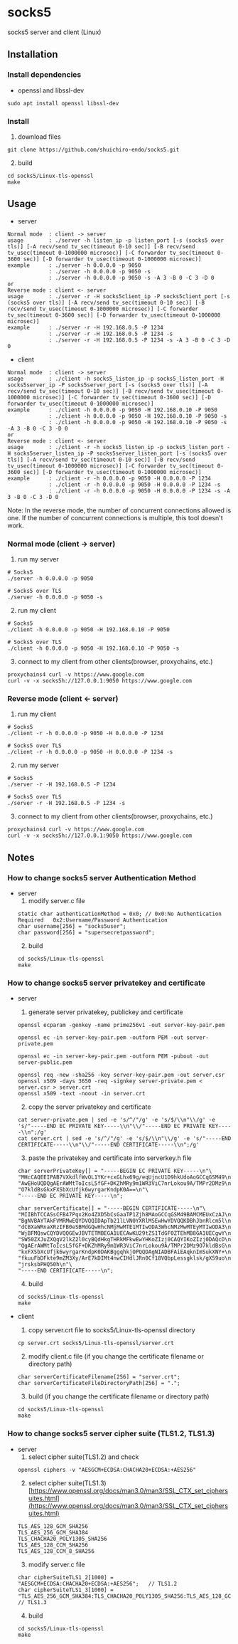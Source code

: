 # socks5

socks5 server and client (Linux)

## Installation
### Install dependencies
- openssl and libssl-dev
```
sudo apt install openssl libssl-dev
```

### Install
1. download files
```
git clone https://github.com/shuichiro-endo/socks5.git
```

2. build
```
cd socks5/Linux-tls-openssl
make
```

## Usage
- server
```
Normal mode  : client -> server
usage        : ./server -h listen_ip -p listen_port [-s (socks5 over tls)] [-A recv/send tv_sec(timeout 0-10 sec)] [-B recv/send tv_usec(timeout 0-1000000 microsec)] [-C forwarder tv_sec(timeout 0-3600 sec)] [-D forwarder tv_usec(timeout 0-1000000 microsec)]
example      : ./server -h 0.0.0.0 -p 9050
             : ./server -h 0.0.0.0 -p 9050 -s
             : ./server -h 0.0.0.0 -p 9050 -s -A 3 -B 0 -C 3 -D 0
or
Reverse mode : client <- server
usage        : ./server -r -H socks5client_ip -P socks5client_port [-s (socks5 over tls)] [-A recv/send tv_sec(timeout 0-10 sec)] [-B recv/send tv_usec(timeout 0-1000000 microsec)] [-C forwarder tv_sec(timeout 0-3600 sec)] [-D forwarder tv_usec(timeout 0-1000000 microsec)]
example      : ./server -r -H 192.168.0.5 -P 1234
             : ./server -r -H 192.168.0.5 -P 1234 -s
             : ./server -r -H 192.168.0.5 -P 1234 -s -A 3 -B 0 -C 3 -D 0
```

- client
```
Normal mode  : client -> server
usage        : ./client -h socks5_listen_ip -p socks5_listen_port -H socks5server_ip -P socks5server_port [-s (socks5 over tls)] [-A recv/send tv_sec(timeout 0-10 sec)] [-B recv/send tv_usec(timeout 0-1000000 microsec)] [-C forwarder tv_sec(timeout 0-3600 sec)] [-D forwarder tv_usec(timeout 0-1000000 microsec)]
example      : ./client -h 0.0.0.0 -p 9050 -H 192.168.0.10 -P 9050
             : ./client -h 0.0.0.0 -p 9050 -H 192.168.0.10 -P 9050 -s
             : ./client -h 0.0.0.0 -p 9050 -H 192.168.0.10 -P 9050 -s -A 3 -B 0 -C 3 -D 0
or
Reverse mode : client <- server
usage        : ./client -r -h socks5_listen_ip -p socks5_listen_port -H socks5server_listen_ip -P socks5server_listen_port [-s (socks5 over tls)] [-A recv/send tv_sec(timeout 0-10 sec)] [-B recv/send tv_usec(timeout 0-1000000 microsec)] [-C forwarder tv_sec(timeout 0-3600 sec)] [-D forwarder tv_usec(timeout 0-1000000 microsec)]
example      : ./client -r -h 0.0.0.0 -p 9050 -H 0.0.0.0 -P 1234
             : ./client -r -h 0.0.0.0 -p 9050 -H 0.0.0.0 -P 1234 -s
             : ./client -r -h 0.0.0.0 -p 9050 -H 0.0.0.0 -P 1234 -s -A 3 -B 0 -C 3 -D 0
```
Note: In the reverse mode, the number of concurrent connections allowed is one. If the number of concurrent connections is multiple, this tool doesn't work.

### Normal mode (client -> server)
1. run my server
```
# Socks5
./server -h 0.0.0.0 -p 9050

# Socks5 over TLS
./server -h 0.0.0.0 -p 9050 -s
```
2. run my client
```
# Socks5
./client -h 0.0.0.0 -p 9050 -H 192.168.0.10 -P 9050

# Socks5 over TLS
./client -h 0.0.0.0 -p 9050 -H 192.168.0.10 -P 9050 -s
```
3. connect to my client from other clients(browser, proxychains, etc.)
```
proxychains4 curl -v https://www.google.com
curl -v -x socks5h://127.0.0.1:9050 https://www.google.com
```

### Reverse mode (client <- server)
1. run my client
```
# Socks5
./client -r -h 0.0.0.0 -p 9050 -H 0.0.0.0 -P 1234

# Socks5 over TLS
./client -r -h 0.0.0.0 -p 9050 -H 0.0.0.0 -P 1234 -s
```
2. run my server
```
# Socks5
./server -r -H 192.168.0.5 -P 1234

# Socks5 over TLS
./server -r -H 192.168.0.5 -P 1234 -s
```
3. connect to my client from other clients(browser, proxychains, etc.)
```
proxychains4 curl -v https://www.google.com
curl -v -x socks5h://127.0.0.1:9050 https://www.google.com
```

## Notes
### How to change socks5 server Authentication Method
- server
    1. modify server.c file
    ```
    static char authenticationMethod = 0x0;	// 0x0:No Authentication Required	0x2:Username/Password Authentication
    char username[256] = "socks5user";
    char password[256] = "supersecretpassword";
    ```
    2. build
    ```
    cd socks5/Linux-tls-openssl
    make
    ```

### How to change socks5 server privatekey and certificate
- server
    1. generate server privatekey, publickey and certificate
    ```
    openssl ecparam -genkey -name prime256v1 -out server-key-pair.pem
    
    openssl ec -in server-key-pair.pem -outform PEM -out server-private.pem
    
    openssl ec -in server-key-pair.pem -outform PEM -pubout -out server-public.pem
    
    openssl req -new -sha256 -key server-key-pair.pem -out server.csr
    openssl x509 -days 3650 -req -signkey server-private.pem < server.csr > server.crt
    openssl x509 -text -noout -in server.crt
    ```
    2. copy the server privatekey and certificate
    ```
    cat server-private.pem | sed -e 's/^/"/g' -e 's/$/\\n"\\/g' -e 's/"-----END EC PRIVATE KEY-----\\n"\\/"-----END EC PRIVATE KEY-----\\n";/g'
    cat server.crt | sed -e 's/^/"/g' -e 's/$/\\n"\\/g' -e 's/"-----END CERTIFICATE-----\\n"\\/"-----END CERTIFICATE-----\\n";/g'
    ```
    3. paste the privatekey and certificate into serverkey.h file
    ```
    char serverPrivateKey[] = "-----BEGIN EC PRIVATE KEY-----\n"\
    "MHcCAQEEIPAB7VXkdlfWvOL1YKr+cxGLhx69g/eqUjncU1D9hkUdoAoGCCqGSM49\n"\
    "AwEHoUQDQgAErAWMtToIcsL5fGF+DKZhMRy9m1WR3ViC7nrLokou9A/TMPr2DMz9\n"\
    "O7kldBsGkxFXSbXcUfjk6wyrgarKndpK0A==\n"\
    "-----END EC PRIVATE KEY-----\n";

    char serverCertificate[] = "-----BEGIN CERTIFICATE-----\n"\
    "MIIBhTCCASsCFB47Pqx2Ko4ZXD5bCsGaaTP1Zjh8MAoGCCqGSM49BAMCMEUxCzAJ\n"\
    "BgNVBAYTAkFVMRMwEQYDVQQIDApTb21lLVN0YXRlMSEwHwYDVQQKDBhJbnRlcm5l\n"\
    "dCBXaWRnaXRzIFB0eSBMdGQwHhcNMjMwMTE1MTIwODA3WhcNMzMwMTEyMTIwODA3\n"\
    "WjBFMQswCQYDVQQGEwJBVTETMBEGA1UECAwKU29tZS1TdGF0ZTEhMB8GA1UECgwY\n"\
    "SW50ZXJuZXQgV2lkZ2l0cyBQdHkgTHRkMFkwEwYHKoZIzj0CAQYIKoZIzj0DAQcD\n"\
    "QgAErAWMtToIcsL5fGF+DKZhMRy9m1WR3ViC7nrLokou9A/TMPr2DMz9O7kldBsG\n"\
    "kxFXSbXcUfjk6wyrgarKndpK0DAKBggqhkjOPQQDAgNIADBFAiEAqknImSukXNY+\n"\
    "fkuuFbDFkte9mZM3Xy/ArE7kDIMt4nwCIHdlJRn0Cf18VQbpLessgklsk/gX59uo\n"\
    "jrsksbPHQ50h\n"\
    "-----END CERTIFICATE-----\n";
    ```
    4. build
    ```
    cd socks5/Linux-tls-openssl
    make
    ```

- client
    1. copy server.crt file to socks5/Linux-tls-openssl directory
    ```
    cp server.crt socks5/Linux-tls-openssl/server.crt
    ```
    2. modify client.c file (if you change the certificate filename or directory path)
    ```
    char serverCertificateFilename[256] = "server.crt";
    char serverCertificateFileDirectoryPath[256] = ".";
    ```
    3. build (if you change the certificate filename or directory path)
    ```
    cd socks5/Linux-tls-openssl
    make
    ```

### How to change socks5 server cipher suite (TLS1.2, TLS1.3)
- server
    1. select cipher suite(TLS1.2) and check
    ```
    openssl ciphers -v "AESGCM+ECDSA:CHACHA20+ECDSA:+AES256"
    ```
    2. select cipher suite(TLS1.3) [https://www.openssl.org/docs/man3.0/man3/SSL_CTX_set_ciphersuites.html](https://www.openssl.org/docs/man3.0/man3/SSL_CTX_set_ciphersuites.html)
    ```
    TLS_AES_128_GCM_SHA256
    TLS_AES_256_GCM_SHA384
    TLS_CHACHA20_POLY1305_SHA256
    TLS_AES_128_CCM_SHA256
    TLS_AES_128_CCM_8_SHA256
    ```
    3. modify server.c file
    ```
    char cipherSuiteTLS1_2[1000] = "AESGCM+ECDSA:CHACHA20+ECDSA:+AES256";	// TLS1.2
    char cipherSuiteTLS1_3[1000] = "TLS_AES_256_GCM_SHA384:TLS_CHACHA20_POLY1305_SHA256:TLS_AES_128_GCM_SHA256";	// TLS1.3
    ```
    4. build
    ```
    cd socks5/Linux-tls-openssl
    make
    ```

